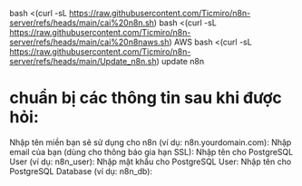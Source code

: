 bash <(curl -sL https://raw.githubusercontent.com/Ticmiro/n8n-server/refs/heads/main/cai%20n8n.sh)
bash <(curl -sL https://raw.githubusercontent.com/Ticmiro/n8n-server/refs/heads/main/cai%20n8naws.sh)   AWS
bash <(curl -sL https://raw.githubusercontent.com/Ticmiro/n8n-server/refs/heads/main/Update_n8n.sh) update n8n
# chuẩn bị các thông tin sau khi được hỏi:
Nhập tên miền bạn sẽ sử dụng cho n8n (ví dụ: n8n.yourdomain.com): 
Nhập email của bạn (dùng cho thông báo gia hạn SSL): 
Nhập tên cho PostgreSQL User (ví dụ: n8n_user): 
Nhập mật khẩu cho PostgreSQL User: 
Nhập tên cho PostgreSQL Database (ví dụ: n8n_db):
